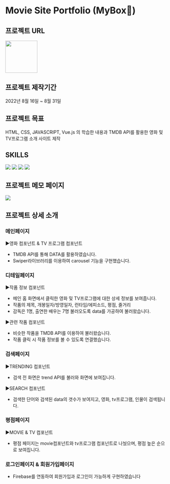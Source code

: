 # Movie Site Portfolio (MyBox🎁)

## 프로젝트 URL
<a href="https://stellular-granita-afbdbd.netlify.app/">
  <img src="https://user-images.githubusercontent.com/94448281/187569222-561e2865-e562-4331-9fc1-fb6841e37282.png" width="100">
</a>

## 프로젝트 제작기간

2022년 8월 16일 ~ 8월 31일

## 프로젝트 목표

HTML, CSS, JAVASCRIPT, Vue.js 의 학습한 내용과 TMDB API를 활용한 영화 및 TV프로그램 소개 사이트 제작

## SKILLS
<div>
  <img src="https://img.shields.io/badge/HTML5-E34F26?style=flat&logo=HTML5&logoColor=white" />
  <img src="https://img.shields.io/badge/CSS3-1572B6?style=flat&logo=CSS3&logoColor=white" />
  <img src="https://img.shields.io/badge/JAVASCRIPT-F7DF1E?style=flat&logo=JAVASCRIPT&logoColor=black" />
  <img src="https://img.shields.io/badge/Vue.js-4FC08D?style=flat&logo=Vue.js&logoColor=white" />
</div>

## 프로젝트 메모 페이지
<a href="https://www.notion.so/MyBox-Portfolio-9450e85313254a679a1e0cdfee412e18">
<img src="https://img.shields.io/badge/Notion-000000?style=flat&logo=Notion&logoColor=white" />  
</a>

## 프로젝트 상세 소개

### 메인페이지
▶영화 컴포넌트 & TV 프로그램 컴포넌트<br/>
- TMDB API를 통해 DATA를 활용하였습니다.
- Swiper라이브러리를 이용하여 carousel 기능을 구현했습니다.

### 디테일페이지
▶작품 정보 컴포넌트<br/>
- 메인 홈 화면에서 클릭한 영화 및 TV프로그램에 대한 상세 정보를 보여줍니다.
- 작품의 제목, 개봉일자/방영일자, 런타임/에피소드, 평점, 줄거리
- 감독은 1명, 출연한 배우는 7명 불러오도록 data를 가공하여 불러왔습니다.

▶관련 작품 컴포넌트<br/>
- 비슷한 작품을 TMDB API를 이용하여 불러왔습니다.
- 작품 클릭 시 작품 정보를 볼 수 있도록 연결했습니다.

### 검색페이지
▶TRENDING 컴포넌트<br/>
- 검색 전 화면은 trend API를 불러와 화면에 보여집니다.

▶SEARCH 컴포넌트<br/>
- 검색한 단어와 검색된 data의 갯수가 보여지고, 영화, tv프로그램, 인물이 검색됩니다.

### 평점페이지
▶MOVIE & TV 컴포넌트<br/>
- 평점 페이지는 movie컴포넌트와 tv프로그램 컴포넌트로 나눴으며, 평점 높은 순으로 보여집니다.

### 로그인페이지 & 회원가입페이지
- Firebase를 연동하여 회원가입과 로그인이 가능하게 구현하였습니다

